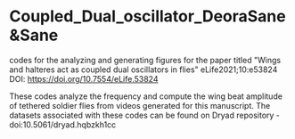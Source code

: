 # Coupled_Dual_oscillator_DeoraSane&Sane
codes for the analyzing and generating figures for the paper titled "Wings and halteres act as coupled dual oscillators in flies" eLife2021;10:e53824 DOI: https://doi.org/10.7554/eLife.53824

These codes analyze the frequency and compute the wing beat amplitude of tethered soldier flies from videos generated for this manuscript. The datasets associated with these codes can be found on Dryad repository - doi:10.5061/dryad.hqbzkh1cc  
